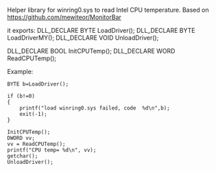 Helper library for winring0.sys to read Intel CPU temperature.
Based on https://github.com/mewiteor/MonitorBar

it exports:
DLL_DECLARE BYTE LoadDriver();
DLL_DECLARE BYTE LoadDriverMY();
DLL_DECLARE VOID UnloadDriver();

DLL_DECLARE BOOL InitCPUTemp();
DLL_DECLARE WORD ReadCPUTemp();

Example:

	BYTE b=LoadDriver();
	
	if (b!=0)
	{
		printf("load winring0.sys failed, code  %d\n",b);
		exit(-1);
	}

	InitCPUTemp();
	DWORD vv;
	vv = ReadCPUTemp();
	printf("CPU temp= %d\n", vv);
	getchar();
	UnloadDriver();
